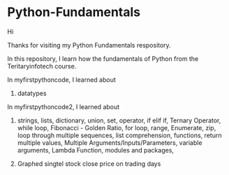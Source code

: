 # Python-Fundamentals
Hi

Thanks for visiting my Python Fundamentals respository.

In this repository, I learn how the fundamentals of Python from the Teritaryinfotech course. 

In myfirstpythoncode, I learned about

1. datatypes

In myfirstpythoncode2, I learned about

1. strings, lists, dictionary, union, set, operator, if elif if, Ternary Operator, while loop, Fibonacci - Golden Ratio, for loop, range, Enumerate, zip, loop through multiple sequences, list comprehension, functions, return multiple values, Multiple Arguments/Inputs/Parameters, variable arguments, Lambda Function, modules and packages,

2. Graphed singtel stock close price on trading days 
